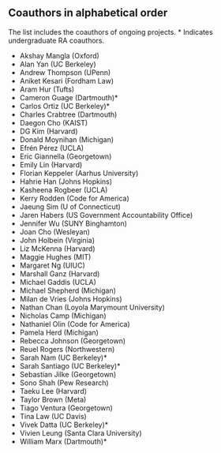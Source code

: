
## Coauthors in alphabetical order

The list includes the coauthors of ongoing projects. * Indicates undergraduate RA coauthors. 

- Akshay Mangla (Oxford)
- Alan Yan (UC Berkeley)
- Andrew Thompson (UPenn)
- Aniket Kesari (Fordham Law)
- Aram Hur (Tufts)
- Cameron Guage (Dartmouth)*
- Carlos Ortiz (UC Berkeley)*
- Charles Crabtree (Dartmouth)
- Daegon Cho (KAIST)
- DG Kim (Harvard)
- Donald Moynihan (Michigan)
- Efrén Pérez (UCLA)
- Eric Giannella (Georgetown)
- Emily Lin (Harvard)
- Florian Keppeler (Aarhus University)
- Hahrie Han (Johns Hopkins)
- Kasheena Rogbeer (UCLA)
- Kerry Rodden (Code for America)
- Jaeung Sim (U of Connecticut)
- Jaren Habers (US Government Accountability Office)
- Jennifer Wu (SUNY Binghamton)
- Joan Cho (Wesleyan)
- John Holbein (Virginia)
- Liz McKenna (Harvard)
- Maggie Hughes (MIT)
- Margaret Ng (UIUC)
- Marshall Ganz (Harvard)
- Michael Gaddis (UCLA)
- Michael Shepherd (Michigan)
- Milan de Vries (Johns Hopkins)
- Nathan Chan (Loyola Marymount University)
- Nicholas Camp (Michigan)
- Nathaniel Olin (Code for America)
- Pamela Herd (Michigan)
- Rebecca Johnson (Georgetown)
- Reuel Rogers (Northwestern)
- Sarah Nam (UC Berkeley)*
- Sarah Santiago (UC Berkeley)*
- Sebastian Jilke (Georgetown)
- Sono Shah (Pew Research)
- Taeku Lee (Harvard)
- Taylor Brown (Meta)
- Tiago Ventura (Georgetown)
- Tina Law (UC Davis)
- Vivek Datta (UC Berkeley)*
- Vivien Leung (Santa Clara University)
- William Marx (Dartmouth)*